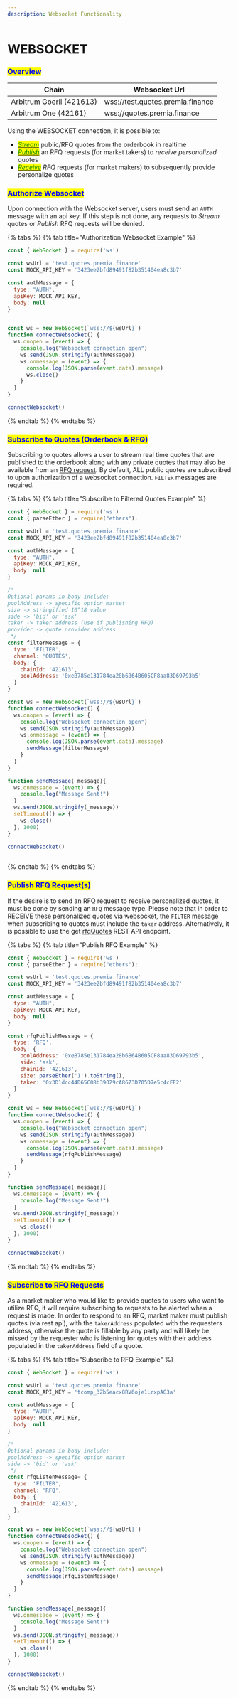 ```yaml
---
description: Websocket Functionality
---
```


# WEBSOCKET

### <mark style="color:blue;">Overview</mark>

| Chain                    | Websocket Url                    |
| ------------------------ | -------------------------------- |
| Arbitrum Goerli (421613) | wss://test.quotes.premia.finance |
| Arbitrum One (42161)     | wss://quotes.premia.finance      |

Using the WEBSOCKET connection, it is possible to:

* [_<mark style="color:blue;"><mark style="color:green;">Stream<mark style="color:green;"></mark>_](websocket.md#subscribe-to-quotes-orderbook-and-rfq) public/RFQ quotes from the orderbook in realtime
* [_<mark style="color:green;">Publish</mark>_](websocket.md#publish-rfq-request-s) an RFQ requests (for market takers) to _receive personalized_ quotes
* [_<mark style="color:green;">Receive</mark>_](websocket.md#subscribe-to-rfq-requests) _RFQ_ requests (for market makers) to subsequently provide personalize quotes

### <mark style="color:blue;">Authorize Websocket</mark>

Upon connection with the Websocket server, users must send an `AUTH` message with an api key.  If this step is not done, any requests to _Stream_ quotes or _Publish_ RFQ requests will be denied.&#x20;



{% tabs %}
{% tab title="Authorization Websocket Example" %}
```javascript
const { WebSocket } = require('ws')

const wsUrl = 'test.quotes.premia.finance'
const MOCK_API_KEY = '3423ee2bfd89491f82b351404ea8c3b7'

const authMessage = {
  type: "AUTH",
  apiKey: MOCK_API_KEY,
  body: null
}


const ws = new WebSocket(`wss://${wsUrl}`)
function connectWebsocket() {
  ws.onopen = (event) => {
    console.log("Websocket connection open")
    ws.send(JSON.stringify(authMessage))
    ws.onmessage = (event) => {
      console.log(JSON.parse(event.data).message)
      ws.close()
    }
  }
}

connectWebsocket()
```


{% endtab %}
{% endtabs %}

### <mark style="color:blue;">Subscribe to Quotes (Orderbook & RFQ)</mark>

Subscribing to quotes allows a user to stream real time quotes that are published to the orderbook along with any private quotes that may also be available from an [RFQ request](websocket.md#publish-rfq-request-s).  By default, ALL public quotes are subscribed to upon authorization of a websocket connection. `FILTER` messages are required.



{% tabs %}
{% tab title="Subscribe to Filtered Quotes Example" %}
```javascript
const { WebSocket } = require('ws')
const { parseEther } = require("ethers");

const wsUrl = 'test.quotes.premia.finance'
const MOCK_API_KEY = '3423ee2bfd89491f82b351404ea8c3b7'

const authMessage = {
  type: "AUTH",
  apiKey: MOCK_API_KEY,
  body: null
}

/*
Optional params in body include:
poolAddress -> specific option market
size -> stringified 10^18 value
side -> 'bid' or 'ask'
taker -> taker address (use if publishing RFQ)
provider -> quote provider address
 */
const filterMessage = {
  type: 'FILTER',
  channel: 'QUOTES',
  body: {
    chainId: '421613',
    poolAddress: '0xeB785e131784ea28b6B64B605CF8aa83D69793b5'
  }
}

const ws = new WebSocket(`wss://${wsUrl}`)
function connectWebsocket() {
  ws.onopen = (event) => {
    console.log("Websocket connection open")
    ws.send(JSON.stringify(authMessage))
    ws.onmessage = (event) => {
      console.log(JSON.parse(event.data).message)
      sendMessage(filterMessage)
    }
  }
}

function sendMessage(_message){
  ws.onmessage = (event) => {
    console.log("Message Sent!")
  }
  ws.send(JSON.stringify(_message))
  setTimeout(() => {
    ws.close()
  }, 1000)
}

connectWebsocket()
		
```
{% endtab %}
{% endtabs %}

### <mark style="color:blue;">Publish RFQ Request(s)</mark>

If the desire is to send an RFQ request to receive personalized quotes, it must be done by sending an `RFQ` message type.  Please note that in order to RECEIVE these personalized quotes via websocket, the `FILTER` message when subscribing to quotes must include the `taker` address.  Alternatively, it is possible to use the get [rfqQuotes](rest-api.md#get-rfq\_quotes) REST API endpoint.

{% tabs %}
{% tab title="Publish RFQ Example" %}
```javascript
const { WebSocket } = require('ws')
const { parseEther } = require("ethers");

const wsUrl = 'test.quotes.premia.finance'
const MOCK_API_KEY = '3423ee2bfd89491f82b351404ea8c3b7'

const authMessage = {
  type: "AUTH",
  apiKey: MOCK_API_KEY,
  body: null
}

const rfqPublishMessage = {
  type: 'RFQ',
  body: {
    poolAddress: '0xeB785e131784ea28b6B64B605CF8aa83D69793b5',
    side: 'ask',
    chainId: '421613',
    size: parseEther('1').toString(),
    taker: '0x3D1dcc44D65C08b39029cA8673D705D7e5c4cFF2'
  }
}

const ws = new WebSocket(`wss://${wsUrl}`)
function connectWebsocket() {
  ws.onopen = (event) => {
    console.log("Websocket connection open")
    ws.send(JSON.stringify(authMessage))
    ws.onmessage = (event) => {
      console.log(JSON.parse(event.data).message)
      sendMessage(rfqPublishMessage)
    }
  }
}

function sendMessage(_message){
  ws.onmessage = (event) => {
    console.log("Message Sent!")
  }
  ws.send(JSON.stringify(_message))
  setTimeout(() => {
    ws.close()
  }, 1000)
}

connectWebsocket()
```
{% endtab %}
{% endtabs %}

### <mark style="color:blue;">Subscribe to RFQ Requests</mark>

As a market maker who would like to provide quotes to users who want to utilize RFQ, it will require subscribing to requests to be alerted when a request is made.  In order to respond to an RFQ, market maker must publish quotes (via rest api), with the `takerAddress` populated with the requesters address, otherwise the quote is fillable by any party and will likely be missed by the requester who is listening for quotes with their address populated in the `takerAddress` field of a quote.

{% tabs %}
{% tab title="Subscribe to RFQ Example" %}
```javascript
const { WebSocket } = require('ws')

const wsUrl = 'test.quotes.premia.finance'
const MOCK_API_KEY = 'tcomp_3Zb5eacx8RV6oje1LrxpAG3a'

const authMessage = {
  type: "AUTH",
  apiKey: MOCK_API_KEY,
  body: null
}

/*
Optional params in body include:
poolAddress -> specific option market
side -> 'bid' or 'ask'
 */
const rfqListenMessage= {
  type: 'FILTER',
  channel: 'RFQ',
  body: {
    chainId: '421613',
  },
}

const ws = new WebSocket(`wss://${wsUrl}`)
function connectWebsocket() {
  ws.onopen = (event) => {
    console.log("Websocket connection open")
    ws.send(JSON.stringify(authMessage))
    ws.onmessage = (event) => {
      console.log(JSON.parse(event.data).message)
      sendMessage(rfqListenMessage)
    }
  }
}

function sendMessage(_message){
  ws.onmessage = (event) => {
    console.log("Message Sent!")
  }
  ws.send(JSON.stringify(_message))
  setTimeout(() => {
    ws.close()
  }, 1000)
}

connectWebsocket()
```
{% endtab %}
{% endtabs %}
